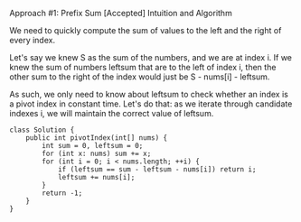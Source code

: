 Approach #1: Prefix Sum [Accepted]
Intuition and Algorithm

We need to quickly compute the sum of values to the left and the right of every index.

Let's say we knew S as the sum of the numbers, and we are at index i. If we knew the sum of numbers leftsum that are to
the left of index i, then the other sum to the right of the index would just be S - nums[i] - leftsum.

As such, we only need to know about leftsum to check whether an index is a pivot index in constant time. Let's do that:
as we iterate through candidate indexes i, we will maintain the correct value of leftsum.

```
class Solution {
    public int pivotIndex(int[] nums) {
        int sum = 0, leftsum = 0;
        for (int x: nums) sum += x;
        for (int i = 0; i < nums.length; ++i) {
            if (leftsum == sum - leftsum - nums[i]) return i;
            leftsum += nums[i];
        }
        return -1;
    }
}
```